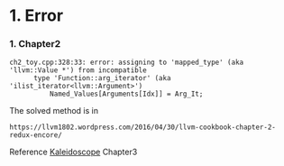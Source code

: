 # 1. Error
### 1. Chapter2
```
ch2_toy.cpp:328:33: error: assigning to 'mapped_type' (aka 'llvm::Value *') from incompatible
      type 'Function::arg_iterator' (aka 'ilist_iterator<llvm::Argument>')
          Named_Values[Arguments[Idx]] = Arg_It;

```

The solved method is in
```
https://llvm1802.wordpress.com/2016/04/30/llvm-cookbook-chapter-2-redux-encore/
```

Reference [Kaleidoscope](http://llvm.org/docs/tutorial/) Chapter3



